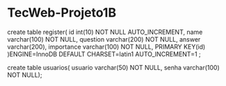 # TecWeb-Projeto1B

create table register(
    id int(10) NOT NULL AUTO_INCREMENT,
    name varchar(100) NOT NULL,
    question varchar(200) NOT NULL,
    answer varchar(200),
    importance varchar(100) NOT NULL,
    PRIMARY KEY(id)
    )ENGINE=InnoDB  DEFAULT CHARSET=latin1 AUTO_INCREMENT=1 ;


create table usuarios(
  usuario varchar(50) NOT NULL,
  senha varchar(100) NOT NULL);
